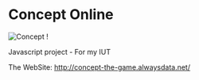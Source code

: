 # Concept Online


![Concept !](https://images-na.ssl-images-amazon.com/images/I/41RrLkAsnLL.jpg)


Javascript project - For my IUT

The WebSite: http://concept-the-game.alwaysdata.net/

